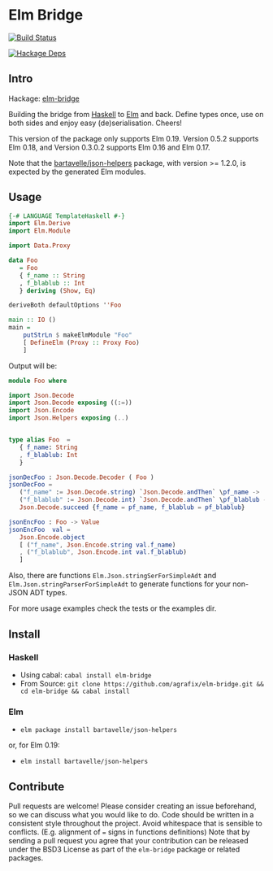 Elm Bridge
=====

[![Build Status](https://travis-ci.org/agrafix/elm-bridge.svg)](https://travis-ci.org/agrafix/elm-bridge)

[![Hackage Deps](https://img.shields.io/hackage-deps/v/elm-bridge.svg)](http://packdeps.haskellers.com/reverse/elm-bridge)

## Intro

Hackage: [elm-bridge](http://hackage.haskell.org/package/elm-bridge)

Building the bridge from [Haskell](http://haskell.org) to [Elm](http://elm-lang.org) and back. Define types once, use on both sides and enjoy easy (de)serialisation. Cheers!

This version of the package only supports Elm 0.19. Version 0.5.2 supports Elm 0.18, and Version 0.3.0.2 supports Elm 0.16 and Elm 0.17.

Note that the [bartavelle/json-helpers](http://package.elm-lang.org/packages/bartavelle/json-helpers/latest/) package, with version >= 1.2.0, is expected by the generated Elm modules.

## Usage

```haskell
{-# LANGUAGE TemplateHaskell #-}
import Elm.Derive
import Elm.Module

import Data.Proxy

data Foo
   = Foo
   { f_name :: String
   , f_blablub :: Int
   } deriving (Show, Eq)

deriveBoth defaultOptions ''Foo

main :: IO ()
main =
    putStrLn $ makeElmModule "Foo"
    [ DefineElm (Proxy :: Proxy Foo)
    ]

```

Output will be:

```elm
module Foo where

import Json.Decode
import Json.Decode exposing ((:=))
import Json.Encode
import Json.Helpers exposing (..)


type alias Foo  =
   { f_name: String
   , f_blablub: Int
   }

jsonDecFoo : Json.Decode.Decoder ( Foo )
jsonDecFoo =
   ("f_name" := Json.Decode.string) `Json.Decode.andThen` \pf_name ->
   ("f_blablub" := Json.Decode.int) `Json.Decode.andThen` \pf_blablub ->
   Json.Decode.succeed {f_name = pf_name, f_blablub = pf_blablub}

jsonEncFoo : Foo -> Value
jsonEncFoo  val =
   Json.Encode.object
   [ ("f_name", Json.Encode.string val.f_name)
   , ("f_blablub", Json.Encode.int val.f_blablub)
   ]
```

Also, there are functions `Elm.Json.stringSerForSimpleAdt` and `Elm.Json.stringParserForSimpleAdt` to generate functions for your non-JSON ADT types.

For more usage examples check the tests or the examples dir.

## Install

### Haskell

* Using cabal: `cabal install elm-bridge`
* From Source: `git clone https://github.com/agrafix/elm-bridge.git && cd elm-bridge && cabal install`

### Elm

* `elm package install bartavelle/json-helpers`

or, for Elm 0.19:

* `elm install bartavelle/json-helpers`

## Contribute

Pull requests are welcome! Please consider creating an issue beforehand, so we can discuss what you would like to do. Code should be written in a consistent style throughout the project. Avoid whitespace that is sensible to conflicts. (E.g. alignment of `=` signs in functions definitions) Note that by sending a pull request you agree that your contribution can be released under the BSD3 License as part of the `elm-bridge` package or related packages.
